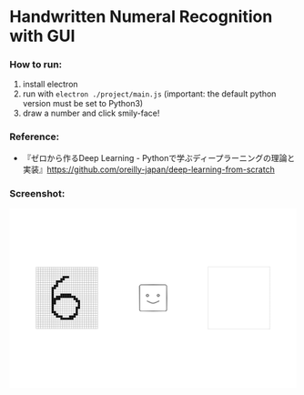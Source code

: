 # Handwritten Numeral Recognition with GUI

### How to run:
1. install electron
2. run with ``electron ./project/main.js``
(important: the default python version must be set to Python3)
3. draw a number and click smily-face!

### Reference:
- 『ゼロから作るDeep Learning - Pythonで学ぶディープラーニングの理論と実装』<https://github.com/oreilly-japan/deep-learning-from-scratch>

### Screenshot:
![alt text](https://github.com/takafumihoriuchi/HandwrittenNumeralRecognition/blob/master/project/screenshot.png)
